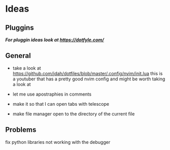 # Ideas

## Pluggins
_**For pluggin ideas look at https://dotfyle.com/**_

## General
- take a look at https://github.com/jdah/dotfiles/blob/master/.config/nvim/init.lua
this is a youtuber that has a pretty good nvim config and might be worth taking a look at

- let me use apostraphies in comments

- make it so that I can open tabs with telescope

- make file manager open to the directory of the current file 

## Problems
fix python libraries not working with the debugger

